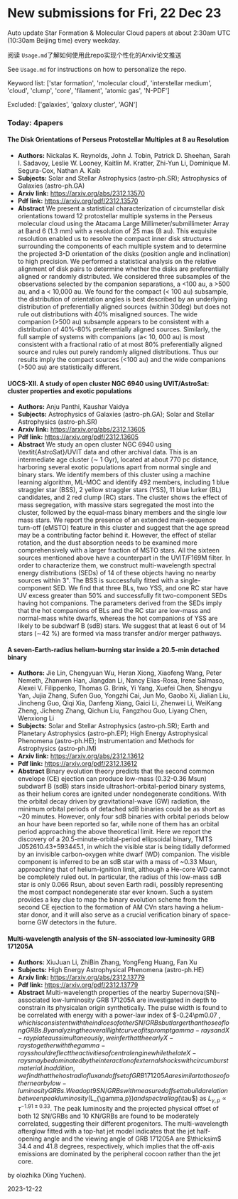 # New submissions for Fri, 22 Dec 23
Auto update Star Formation & Molecular Cloud papers at about 2:30am UTC (10:30am Beijing time) every weekday.


阅读 `Usage.md`了解如何使用此repo实现个性化的Arxiv论文推送

See `Usage.md` for instructions on how to personalize the repo. 


Keyword list: ['star formation', 'molecular cloud', 'interstellar medium', 'cloud', 'clump', 'core', 'filament', 'atomic gas', 'N-PDF']


Excluded: ['galaxies', 'galaxy cluster', 'AGN']


### Today: 4papers 
#### The Disk Orientations of Perseus Protostellar Multiples at 8 au  Resolution
 - **Authors:** Nickalas K. Reynolds, John J. Tobin, Patrick D. Sheehan, Sarah I. Sadavoy, Leslie W. Looney, Kaitlin M. Kratter, Zhi-Yun Li, Dominique M. Segura-Cox, Nathan A. Kaib
 - **Subjects:** Solar and Stellar Astrophysics (astro-ph.SR); Astrophysics of Galaxies (astro-ph.GA)
 - **Arxiv link:** https://arxiv.org/abs/2312.13570
 - **Pdf link:** https://arxiv.org/pdf/2312.13570
 - **Abstract**
 We present a statistical characterization of circumstellar disk orientations toward 12 protostellar multiple systems in the Perseus molecular cloud using the Atacama Large Millimeter/submillimeter Array at Band 6 (1.3 mm) with a resolution of 25 mas (8 au). This exquisite resolution enabled us to resolve the compact inner disk structures surrounding the components of each multiple system and to determine the projected 3-D orientation of the disks (position angle and inclination) to high precision. We performed a statistical analysis on the relative alignment of disk pairs to determine whether the disks are preferentially aligned or randomly distributed. We considered three subsamples of the observations selected by the companion separations, a <100 au, a >500 au, and a < 10,000 au. We found for the compact (< 100 au) subsample, the distribution of orientation angles is best described by an underlying distribution of preferentially aligned sources (within 30deg) but does not rule out distributions with 40% misaligned sources. The wide companion (>500 au) subsample appears to be consistent with a distribution of 40%-80% preferentially aligned sources. Similarly, the full sample of systems with companions (a< 10, 000 au) is most consistent with a fractional ratio of at most 80% preferentially aligned source and rules out purely randomly aligned distributions. Thus our results imply the compact sources (<100 au) and the wide companions (>500 au) are statistically different.
#### UOCS-XII. A study of open cluster NGC 6940 using UVIT/AstroSat: cluster  properties and exotic populations
 - **Authors:** Anju Panthi, Kaushar Vaidya
 - **Subjects:** Astrophysics of Galaxies (astro-ph.GA); Solar and Stellar Astrophysics (astro-ph.SR)
 - **Arxiv link:** https://arxiv.org/abs/2312.13605
 - **Pdf link:** https://arxiv.org/pdf/2312.13605
 - **Abstract**
 We study an open cluster NGC 6940 using \textit{AstroSat}/UVIT data and other archival data. This is an intermediate age cluster ($\sim$ 1 Gyr), located at about 770 pc distance, harboring several exotic populations apart from normal single and binary stars. We identify members of this cluster using a machine learning algorithm, ML-MOC and identify 492 members, including 1 blue straggler star (BSS), 2 yellow straggler stars (YSS), 11 blue lurker (BL) candidates, and 2 red clump (RC) stars. The cluster shows the effect of mass segregation, with massive stars segregated the most into the cluster, followed by the equal-mass binary members and the single low mass stars. We report the presence of an extended main-sequence turn-off (eMSTO) feature in this cluster and suggest that the age spread may be a contributing factor behind it. However, the effect of stellar rotation, and the dust absorption needs to be examined more comprehensively with a larger fraction of MSTO stars. All the sixteen sources mentioned above have a counterpart in the UVIT/F169M filter. In order to characterize them, we construct multi-wavelength spectral energy distributions (SEDs) of 14 of these objects having no nearby sources within 3". The BSS is successfully fitted with a single-component SED. We find that three BLs, two YSS, and one RC star have UV excess greater than 50$\%$ and successfully fit two-component SEDs having hot companions. The parameters derived from the SEDs imply that the hot companions of BLs and the RC star are low-mass and normal-mass white dwarfs, whereas the hot companions of YSS are likely to be subdwarf B (sdB) stars. We suggest that at least 6 out of 14 stars ($\sim$42 $\%$) are formed via mass transfer and/or merger pathways.
#### A seven-Earth-radius helium-burning star inside a 20.5-min detached  binary
 - **Authors:** Jie Lin, Chengyuan Wu, Heran Xiong, Xiaofeng Wang, Peter Nemeth, Zhanwen Han, Jiangdan Li, Nancy Elias-Rosa, Irene Salmaso, Alexei V. Filippenko, Thomas G. Brink, Yi Yang, Xuefei Chen, Shengyu Yan, Jujia Zhang, Sufen Guo, Yongzhi Cai, Jun Mo, Gaobo Xi, Jialian Liu, Jincheng Guo, Qiqi Xia, Danfeng Xiang, Gaici Li, Zhenwei Li, WeiKang Zheng, Jicheng Zhang, Qichun Liu, Fangzhou Guo, Liyang Chen, Wenxiong Li
 - **Subjects:** Solar and Stellar Astrophysics (astro-ph.SR); Earth and Planetary Astrophysics (astro-ph.EP); High Energy Astrophysical Phenomena (astro-ph.HE); Instrumentation and Methods for Astrophysics (astro-ph.IM)
 - **Arxiv link:** https://arxiv.org/abs/2312.13612
 - **Pdf link:** https://arxiv.org/pdf/2312.13612
 - **Abstract**
 Binary evolution theory predicts that the second common envelope (CE) ejection can produce low-mass (0.32-0.36 Msun) subdwarf B (sdB) stars inside ultrashort-orbital-period binary systems, as their helium cores are ignited under nondegenerate conditions. With the orbital decay driven by gravitational-wave (GW) radiation, the minimum orbital periods of detached sdB binaries could be as short as ~20 minutes. However, only four sdB binaries with orbital periods below an hour have been reported so far, while none of them has an orbital period approaching the above theoretical limit. Here we report the discovery of a 20.5-minute-orbital-period ellipsoidal binary, TMTS J052610.43+593445.1, in which the visible star is being tidally deformed by an invisible carbon-oxygen white dwarf (WD) companion. The visible component is inferred to be an sdB star with a mass of ~0.33 Msun, approaching that of helium-ignition limit, although a He-core WD cannot be completely ruled out. In particular, the radius of this low-mass sdB star is only 0.066 Rsun, about seven Earth radii, possibly representing the most compact nondegenerate star ever known. Such a system provides a key clue to map the binary evolution scheme from the second CE ejection to the formation of AM CVn stars having a helium-star donor, and it will also serve as a crucial verification binary of space-borne GW detectors in the future.
#### Multi-wavelength analysis of the SN-associated low-luminosity GRB  171205A
 - **Authors:** XiuJuan Li, ZhiBin Zhang, YongFeng Huang, Fan Xu
 - **Subjects:** High Energy Astrophysical Phenomena (astro-ph.HE)
 - **Arxiv link:** https://arxiv.org/abs/2312.13779
 - **Pdf link:** https://arxiv.org/pdf/2312.13779
 - **Abstract**
 Multi-wavelength properties of the nearby Supernova(SN)-associated low-luminosity GRB 171205A are investigated in depth to constrain its physicalan origin synthetically. The pulse width is found to be correlated with energy with a power-law index of $-0.24\pm0.07 $, which is consistent with the indices of other SN/GRBs but larger than those of long GRBs. By analyzing the overall light curve of its prompt gamma-rays and X-ray plateaus simultaneously, we infer that the early X-rays together with the gamma-rays should reflect the activities of central engine while the late X-rays may be dominated by the interaction of external shocks with circumburst material. In addition, we find that the host radio flux and offset of GRB 171205A are similar to those of other nearby low-luminosity GRBs. We adopt 9 SN/GRBs with measured offset to build a relation between peak luminosity ($L_{\gamma,p}$) and spectral lag ($\tau$) as $L_{\gamma,p}\propto\tau^{-1.91\pm0.33}$. The peak luminosity and the projected physical offset of both 12 SN/GRBs and 10 KN/GRBs are found to be moderately correlated, suggesting their different progenitors. The multi-wavelength afterglow fitted with a top-hat jet model indicates that the jet half-opening angle and the viewing angle of GRB 171205A are $\thicksim$ 34.4 and 41.8 degrees, respectively, which implies that the off-axis emissions are dominated by the peripheral cocoon rather than the jet core.


by olozhika (Xing Yuchen). 


2023-12-22
